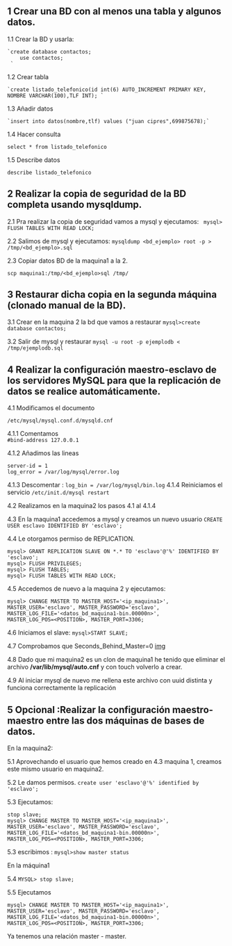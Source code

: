 ## 1 Crear una BD con al menos una tabla y algunos datos.
1.1 Crear la BD y usarla:

	`create database contactos;
		use contactos;
	 `

1.2 Crear tabla

	`create listado_telefonico(id int(6) AUTO_INCREMENT PRIMARY KEY, NOMBRE VARCHAR(100),TLF INT); `

1.3 Añadir datos

	`insert into datos(nombre,tlf) values ("juan cipres",699875678);`

1.4 Hacer consulta

`select * from listado_telefonico`

1.5 Describe datos

`describe listado_telefonico`

## 2 Realizar la copia de seguridad de la BD completa usando mysqldump.


2.1 Pra realizar la copia de seguridad vamos a mysql y ejecutamos:
`
mysql> FLUSH TABLES WITH READ LOCK;`

2.2 Salimos de mysql y ejecutamos:
`mysqldump <bd_ejemplo> root -p > /tmp/<bd_ejemplo>.sql`

2.3 Copiar datos BD de la maquina1 a la 2.

`scp maquina1:/tmp/<bd_ejemplo>sql /tmp/`

## 3 Restaurar dicha copia en la segunda máquina (clonado manual de la BD).


3.1 Crear en la maquina 2 la bd que vamos a restaurar
`mysql>create database contactos;`

3.2 Salir de mysql y restaurar
`mysql -u root -p ejemplodb < /tmp/ejemplodb.sql`


## 4  Realizar la configuración maestro-esclavo de los servidores MySQL para que la replicación de datos se realice automáticamente.

4.1 Modificamos el documento

`/etc/mysql/mysql.conf.d/mysqld.cnf`

4.1.1 Comentamos  
	`#bind-address 127.0.0.1`

4.1.2 Añadimos las lineas

```
server-id = 1
log_error = /var/log/mysql/error.log
```

4.1.3 Descomentar : `log_bin = /var/log/mysql/bin.log`
4.1.4 Reiniciamos el servicio `/etc/init.d/mysql restart`

4.2 Realizamos en la maquina2 los pasos 4.1 al 4.1.4

4.3 En la maquina1 accedemos a mysql y  creamos un nuevo usuario
`CREATE USER esclavo IDENTIFIED BY 'esclavo';`


4.4 Le otorgamos  permiso de REPLICATION.
```
mysql> GRANT REPLICATION SLAVE ON *.* TO 'esclavo'@'%' IDENTIFIED BY 'esclavo';
mysql> FLUSH PRIVILEGES;
mysql> FLUSH TABLES;
mysql> FLUSH TABLES WITH READ LOCK;
```
4.5 Accedemos de nuevo a la maquina 2 y ejecutamos:

```
mysql> CHANGE MASTER TO MASTER_HOST='<ip_maquina1>',
MASTER_USER='esclavo', MASTER_PASSWORD='esclavo',
MASTER_LOG_FILE='<datos_bd_maquina1-bin.00000n>',
MASTER_LOG_POS=<POSITION>, MASTER_PORT=3306;
```
4.6 Iniciamos el slave:
`mysql>START SLAVE;`

4.7 Comprobamos que Seconds_Behind_Master=0
[img]()

4.8 Dado que mi maquina2 es un clon de maquina1 he tenido que eliminar el archivo **/var/lib/mysql/auto.cnf** y con touch volverlo a crear.


4.9 Al iniciar mysql de nuevo me rellena este archivo con uuid distinta y funciona correctamente la replicación

## 5 Opcional :Realizar la configuración maestro-maestro entre las dos máquinas de bases de datos.

En la maquina2:


5.1 Aprovechando el usuario que hemos creado en  4.3 maquina 1, creamos este mismo usuario en maquina2.

5.2 Le damos permisos.
`create user 'esclavo'@'%' identified by 'esclavo';`

5.3 Ejecutamos:
```
stop slave;
mysql> CHANGE MASTER TO MASTER_HOST='<ip_maquina1>',
MASTER_USER='esclavo', MASTER_PASSWORD='esclavo',
MASTER_LOG_FILE='<datos_bd_maquina1-bin.00000n>',
MASTER_LOG_POS=<POSITION>, MASTER_PORT=3306;
```
5.3 escribimos : `mysql>show master status`

En la máquina1

5.4 `MYSQL> stop slave;`

5.5 Ejecutamos
```
mysql> CHANGE MASTER TO MASTER_HOST='<ip_maquina1>',
MASTER_USER='esclavo', MASTER_PASSWORD='esclavo',
MASTER_LOG_FILE='<datos_bd_maquina1-bin.00000n>',
MASTER_LOG_POS=<POSITION>, MASTER_PORT=3306;
```
Ya tenemos una relación master - master.
